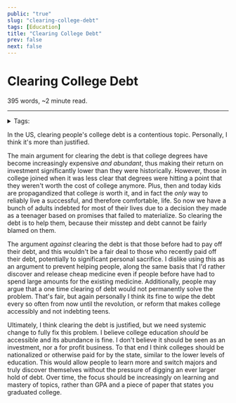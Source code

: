 ```yaml
---
public: "true"
slug: "clearing-college-debt"
tags: [Education]
title: "Clearing College Debt"
prev: false
next: false
---
```

<script setup>
import { data } from '../../git.data.ts';
import { useData } from 'vitepress';
const pageData = useData();
</script>
<h1 class="p-name">Clearing College Debt</h1>
<p>395 words, ~2 minute read. <span v-html="data[`site/${pageData.page.value.relativePath}`]" /></p>
<hr/>

<details><summary>Tags:</summary><a href="/garden/education/index.md">Education</a></details>

In the US, clearing people's college debt is a contentious topic. Personally, I think it's more than justified.

The main argument for clearing the debt is that college degrees have become increasingly expensive _and abundant_, thus making their return on investment significantly lower than they were historically. However, those in college joined when it was less clear that degrees were hitting a point that they weren't worth the cost of college anymore. Plus, then and today kids are propagandized that college _is_ worth it, and in fact the _only_ way to reliably live a successful, and therefore comfortable, life. So now we have a bunch of adults indebted for most of their lives due to a decision they made as a teenager based on promises that failed to materialize. So clearing the debt is to help them, because their misstep and debt cannot be fairly blamed on them.

The argument _against_ clearing the debt is that those before had to pay off their debt, and this wouldn't be a fair deal to those who recently paid off their debt, potentially to significant personal sacrifice. I dislike using this as an argument to prevent helping people, along the same basis that I'd rather discover and release cheap medicine even if people before have had to spend large amounts for the existing medicine. Additionally, people may argue that a one time clearing of debt would not permanently solve the problem. That's fair, but again personally I think its fine to wipe the debt every so often from now until the revolution, or reform that makes college accessibly and not indebting teens.

Ultimately, I think clearing the debt is justified, but we need systemic change to fully fix this problem. I believe college education _should_ be accessible and its abundance is fine. I don't believe it should be seen as an investment, nor a for profit business. To that end I think colleges should be nationalized or otherwise paid for by the state, similar to the lower levels of education. This would allow people to learn more and switch majors and truly discover themselves without the pressure of digging an ever larger hold of debt. Over time, the focus should be increasingly on learning and mastery of topics, rather than GPA and a piece of paper that states you graduated college.